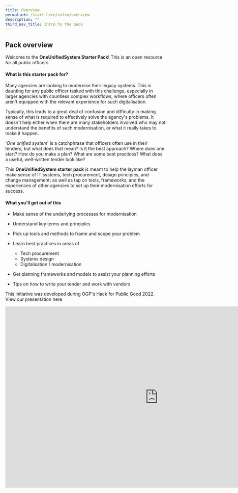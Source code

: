 ```yaml
---
title: Overview
permalink: /start-here/intro/overview
description: ""
third_nav_title: Intro to the pack
---
```

## Pack overview

Welcome to the **OneUnifiedSystem Starter Pack**! This is an open resource for all public officers.

#### What is this starter pack for?

Many agencies are looking to modernise their legacy systems. This is daunting for any public officer tasked with this challenge, especially in larger agencies with countless complex workflows, where officers often aren't equipped with the relevant experience for such digitalisation.

Typically, this leads to a great deal of confusion and difficulty in making sense of what is required to effectively solve the agency's problems. It doesn't help either when there are many stakeholders involved who may not understand the benefits of such modernisation, or what it really takes to make it happen.

'_One unified system_' is a catchphrase that officers often use in their tenders, but what does that mean? Is it the best approach? Where does one start? How do you make a plan? What are some best practices? What does a useful, well-written tender look like?

This **OneUnifiedSystem starter pack** is meant to help the layman officer make sense of IT systems, tech procurement, design principles, and change management; as well as tap on tools, frameworks, and the experiences of other agencies to set up their modernisation efforts for success.

#### What you'll get out of this

- Make sense of the underlying processes for modernisation

- Understand key terms and principles

- Pick up tools and methods to frame and scope your problem

- Learn best practices in areas of 
	- Tech procurement 
	- Systems design
	- Digitalisation / modernisation

- Get planning frameworks and models to assist your planning efforts
 
- Tips on how to write your tender and work with vendors


This initiative was developed during OGP's Hack for Public Good 2022. View our presentation here

<iframe allowfullscreen="true" height="569" width="960" frameborder="0" src="https://docs.google.com/presentation/d/e/2PACX-1vSmuHdM0eJoOLvWaspWzXKNr1fW22J5VxHALwg_OVs9MOUFdtV9VXqnn0p-Gbw4ic7yrEkUjTGDWs7E/embed?start=false&amp;loop=true&amp;delayms=3000"></iframe>